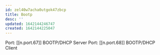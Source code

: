 ```yaml
---
id: zel40w7acha0utgok47zbcp
title: Bootp
desc: ''
updated: 1642144246747
created: 1642144225047
---
```



Port: [[n.port.67]] BOOTP/DHCP Server
Port: [[n.port.68]] BOOTP/DHCP Client
